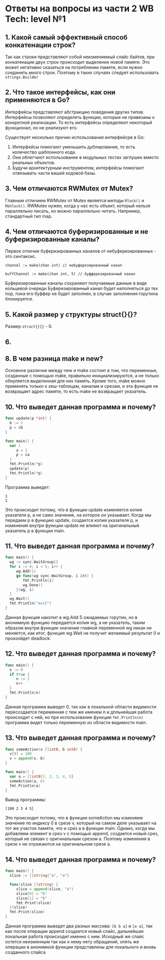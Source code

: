 # Ответы на вопросы из части 2 WB Tech: level №1

## 1. Какой самый эффективный способ конкатенации строк?
Так как строки представляют собой неизменяемый слайс байтов, при конкатенации двух строк происходит выделение новой памяти. Это может негативно сказаться на потреблении памяти, если нужно соединить много строк. Поэтому в таких случаях следует использовать `strings.Builder`
## 2. Что такое интерфейсы, как они применяются в Go?
Интерфейсы представляют абстракцию поведения других типов. Интерфейсы позволяют определять функции, которые не привязаны к конкретной реализации. То есть интерфейсы определяют некоторый функционал, но не реализуют его.
  
  Существует несколько причин использования интерфейсрв в Go:
  1. Интерфейсы помогают уменьшить дублирование, то есть количество шаблонного кода.
  2. Они облегчают использование в модульных тестах заглушек вместо реальных объектов.
  3. Будучи архитектурным инструментом, интерфейсы помогают отвязывать части вашей кодовой базы.
## 3. Чем отличаются RWMutex от Mutex?
Главным отличием RWMutex от Mutex является методы `Rlock()` и `RUnlock()`. RWMutex нужен, когда у нас есть объект, который нельзя параллельно писать, но можно параллельно читать. Например, стандартный тип map.
## 4. Чем отличаются буферизированные и не буферизированные каналы?
Первое отличие буферизированных каналов от небуферизированных - это синтаксис.
```
channel := make(chan int) // небуферезированный канал

buffChannel := make(chan int, 5) // буфферезированный канал
```
Буферизированные каналы сохраняют получаемые данные в виде кольцевой очереди
Буферезированный канал будет наполняться до тех пор, пока его буффер не будет заполнен, в случае заполнения горутина блокируется.
## 5. Какой размер у структуры struct{}{}?
Размер `struct{}{}` - 0.
## 6. 
## 8. В чем разница make и new?
Основное различие между new и make состоит в том, что переменные, созданные с помощью make, правильно инициализируются, а не только обнуляется выделенная для них память. Кроме того, make можно применять только к хеш-таблицам, каналам и срезам, и эта функция не возвращает адрес памяти, то есть make не возвращает указатель.
## 10. Что выведет данная программа и почему?
```go
func update(p *int) {
  b := 2
  p = &b
}

func main() {
  var (
     a = 1
     p = &a
  )
  fmt.Println(*p)
  update(p)
  fmt.Println(*p)
}
```
Программа выведет:
```
1
1
```
Это происходит потому, что в функции update изменяется копия указателя p, а не само значение, на которое он указывает. Когда мы передаем p в функцию update, создается копия указателя p, и изменения внутри функции update не влияют на оригинальный указатель p в функции main.

## 11. Что выведет данная программа и почему?
```go
func main() {
  wg := sync.WaitGroup{}
  for i := 0; i < 5; i++ {
     wg.Add(1)
     go func(wg sync.WaitGroup, i int) {
        fmt.Println(i)
        wg.Done()
     }(wg, i)
  }
  wg.Wait()
  fmt.Println("exit")
}
```
Данная функция накопит в wg.Add 5 ожидаемых горутин, но в анонимную функцию передается копия wg, а не указатель, таким образом внутри функции значение главной переменной wg никак не меняется, как итог, функция wg.Wait не получит желаемый результат 0 и произойдет deadlock.

## 12. Что выведет данная программа и почему?
```go
func main() {
  n := 0
  if true {
     n := 1
     n++
  }
  fmt.Println(n)
}
```
Данная программа выведет 0, так как в локальной области видимости пересоздается переменная с тем же именем n и дпльнейшая работа происходит с ней, но при использование функции `fmt.Println(n)` программа видет только переменную из области видимости main.

## 13. Что выведет данная программа и почему?
```go
func someAction(v []int8, b int8) {
  v[0] = 100
  v = append(v, b)
}

func main() {
  var a = []int8{1, 2, 3, 4, 5}
  someAction(a, 6)
  fmt.Println(a)
}
```
Вывод программы:
```
[100 2 3 4 5]
```
Это происходит потому, что в функции someAction мы изменяем значение по индексу 0 в срезе v, который на самом деле указывает на тот же участок памяти, что и срез a в функции main. Однако, когда мы добавляем элемент в срез v с помощью append, создается новый срез, который не связан с оригинальным срезом a. Поэтому изменения в срезе v не отражаются на оригинальном срезе a.
## 14. Что выведет данная программа и почему?
```go
func main() {
  slice := []string{"a", "a"}

  func(slice []string) {
     slice = append(slice, "a")
     slice[0] = "b"
     slice[1] = "b"
     fmt.Print(slice)
  }(slice)
  fmt.Print(slice)
}
```
Данная программа выведет два разных массива: `[b b a]` и `[a a]`, так как после операции append создается новый слайс, дальнейшая локальная работа происходит именно с ним. Исходный же слайс остется неизменным так как к нему нету обращений, опять же операции в анонимной функции представлены для локального и вновь созданного слайса




